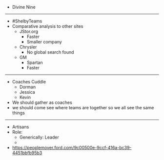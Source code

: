 - Divine Nine
- ---
- #ShelbyTeams
- Comparative analysis to other sites
	- JStor.org
		- Faster
		- Smaller company
	- Chrysler
		- No global search found
	- GM
		- Spartan
		- Faster
- ---
- Coaches Cuddle
	- Dorman
	- Jessica
	- Kevin
- We should gather as coaches
- we should come see where teams are together so we all see the same things
- ---
- Artisans
- Role:
	- Generically: Leader
	-
- https://peoplemover.ford.com/9c00500e-9ccf-416a-bc39-4451bbfb95b3